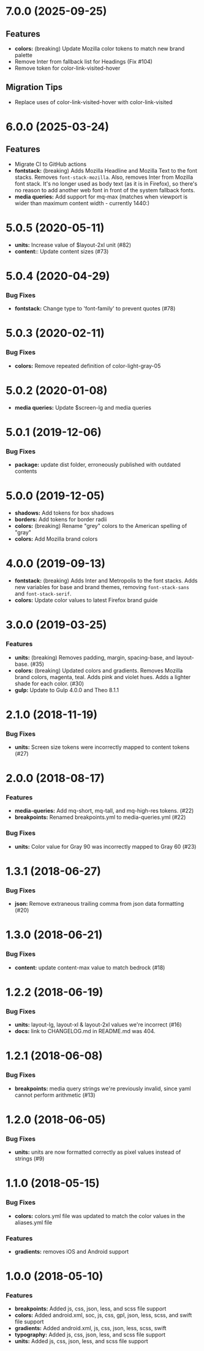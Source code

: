 # 7.0.0 (2025-09-25)

## Features

- **colors:** (breaking) Update Mozilla color tokens to match new brand palette
- Remove Inter from fallback list for Headings (Fix #104)
- Remove token for color-link-visited-hover

## Migration Tips

- Replace uses of color-link-visited-hover with color-link-visited

# 6.0.0 (2025-03-24)

## Features

- Migrate CI to GitHub actions
- **fontstack:** (breaking) Adds Mozilla Headline and Mozilla Text to the font stacks. Removes `font-stack-mozilla`. Also, removes Inter from Mozilla font stack. It's no longer used as body text (as it is in Firefox), so there's no reason to add another web font in front of the system fallback fonts.
- **media queries:** Add support for mq-max (matches when viewport is wider than maximum content width - currently 1440:)

# 5.0.5 (2020-05-11)

- **units:** Increase value of $layout-2xl unit (#82)
- **content:**: Update content sizes (#73)

# 5.0.4 (2020-04-29)

### Bug Fixes

- **fontstack:** Change type to 'font-family' to prevent quotes (#78)

# 5.0.3 (2020-02-11)

### Bug Fixes

- **colors:** Remove repeated definition of color-light-gray-05

# 5.0.2 (2020-01-08)

- **media queries:** Update $screen-lg and media queries

# 5.0.1 (2019-12-06)

### Bug Fixes

- **package:** update dist folder, erroneously published with outdated contents

# 5.0.0 (2019-12-05)

- **shadows:** Add tokens for box shadows
- **borders:** Add tokens for border radii
- **colors:** (breaking) Rename "grey" colors to the American spelling of "gray"
- **colors:** Add Mozilla brand colors

# 4.0.0 (2019-09-13)

- **fontstack:** (breaking) Adds Inter and Metropolis to the font stacks. Adds new variables for base and brand themes, removing `font-stack-sans` and `font-stack-serif`.
- **colors:** Update color values to latest Firefox brand guide

# 3.0.0 (2019-03-25)

### Features

- **units:** (breaking) Removes padding, margin, spacing-base, and layout-base. (#35)
- **colors:** (breaking) Updated colors and gradients. Removes Mozilla brand colors, magenta, teal. Adds pink and violet hues. Adds a lighter shade for each color. (#30)
- **gulp:** Update to Gulp 4.0.0 and Theo 8.1.1

# 2.1.0 (2018-11-19)

### Bug Fixes

- **units:** Screen size tokens were incorrectly mapped to content tokens (#27)

# 2.0.0 (2018-08-17)

### Features

- **media-queries:** Add mq-short, mq-tall, and mq-high-res tokens. (#22)
- **breakpoints:** Renamed breakpoints.yml to media-queries.yml (#22)

### Bug Fixes

- **units:** Color value for Gray 90 was incorrectly mapped to Gray 60 (#23)

# 1.3.1 (2018-06-27)

### Bug Fixes

- **json:** Remove extraneous trailing comma from json data formatting (#20)

# 1.3.0 (2018-06-21)

### Bug Fixes

- **content:** update content-max value to match bedrock (#18)

# 1.2.2 (2018-06-19)

### Bug Fixes

- **units:** layout-lg, layout-xl & layout-2xl values we're incorrect (#16)
- **docs:** link to CHANGELOG.md in README.md was 404.

# 1.2.1 (2018-06-08)

### Bug Fixes

- **breakpoints:** media query strings we're previously invalid, since yaml cannot perform arithmetic (#13)

# 1.2.0 (2018-06-05)

### Bug Fixes

- **units:** units are now formatted correctly as pixel values instead of strings (#9)

# 1.1.0 (2018-05-15)

### Bug Fixes

- **colors:** colors.yml file was updated to match the color values in the aliases.yml file

### Features

- **gradients:** removes iOS and Android support

# 1.0.0 (2018-05-10)

### Features

- **breakpoints:** Added js, css, json, less, and scss file support
- **colors:** Added android.xml, soc, js, css, gpl, json, less, scss, and swift file support
- **gradients:** Added android.xml, js, css, json, less, scss, swift
- **typography:** Added js, css, json, less, and scss file support
- **units:** Added js, css, json, less, and scss file support
